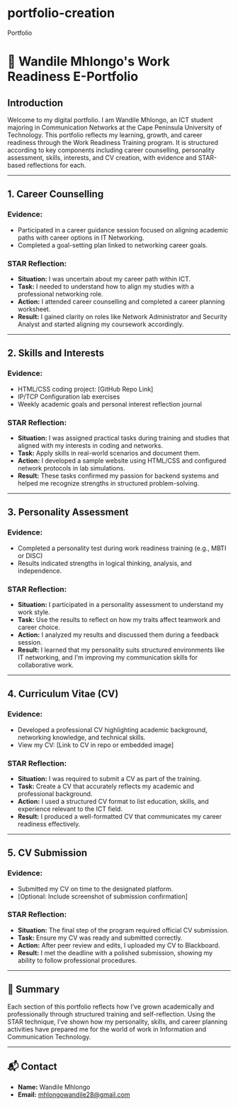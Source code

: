 # portfolio-creation
Portfolio
# 💼 Wandile Mhlongo's Work Readiness E-Portfolio

##  Introduction
Welcome to my digital portfolio. I am Wandile Mhlongo, an ICT student majoring in Communication Networks at the Cape Peninsula University of Technology. This portfolio reflects my learning, growth, and career readiness through the Work Readiness Training program. It is structured according to key components including career counselling, personality assessment, skills, interests, and CV creation, with evidence and STAR-based reflections for each.

---

##  1. Career Counselling

###  Evidence:
- Participated in a career guidance session focused on aligning academic paths with career options in IT Networking.
- Completed a goal-setting plan linked to networking career goals.

###  STAR Reflection:
- **Situation:** I was uncertain about my career path within ICT.
- **Task:** I needed to understand how to align my studies with a professional networking role.
- **Action:** I attended career counselling and completed a career planning worksheet.
- **Result:** I gained clarity on roles like Network Administrator and Security Analyst and started aligning my coursework accordingly.

---

##  2. Skills and Interests

###  Evidence:
- HTML/CSS coding project: [GitHub Repo Link]
- IP/TCP Configuration lab exercises
- Weekly academic goals and personal interest reflection journal

###  STAR Reflection:
- **Situation:** I was assigned practical tasks during training and studies that aligned with my interests in coding and networks.
- **Task:** Apply skills in real-world scenarios and document them.
- **Action:** I developed a sample website using HTML/CSS and configured network protocols in lab simulations.
- **Result:** These tasks confirmed my passion for backend systems and helped me recognize strengths in structured problem-solving.

---

##  3. Personality Assessment

###  Evidence:
- Completed a personality test during work readiness training (e.g., MBTI or DISC)
- Results indicated strengths in logical thinking, analysis, and independence.

###  STAR Reflection:
- **Situation:** I participated in a personality assessment to understand my work style.
- **Task:** Use the results to reflect on how my traits affect teamwork and career choice.
- **Action:** I analyzed my results and discussed them during a feedback session.
- **Result:** I learned that my personality suits structured environments like IT networking, and I'm improving my communication skills for collaborative work.

---

##  4. Curriculum Vitae (CV)

###  Evidence:
- Developed a professional CV highlighting academic background, networking knowledge, and technical skills.
- View my CV: [Link to CV in repo or embedded image]

### STAR Reflection:
- **Situation:** I was required to submit a CV as part of the training.
- **Task:** Create a CV that accurately reflects my academic and professional background.
- **Action:** I used a structured CV format to list education, skills, and experience relevant to the ICT field.
- **Result:** I produced a well-formatted CV that communicates my career readiness effectively.

---

##  5. CV Submission

###  Evidence:
- Submitted my CV on time to the designated platform.
- [Optional: Include screenshot of submission confirmation]

###  STAR Reflection:
- **Situation:** The final step of the program required official CV submission.
- **Task:** Ensure my CV was ready and submitted correctly.
- **Action:** After peer review and edits, I uploaded my CV to Blackboard.
- **Result:** I met the deadline with a polished submission, showing my ability to follow professional procedures.

---

## 📌 Summary
Each section of this portfolio reflects how I’ve grown academically and professionally through structured training and self-reflection. Using the STAR technique, I’ve shown how my personality, skills, and career planning activities have prepared me for the world of work in Information and Communication Technology.

---

## 📬 Contact
- **Name:** Wandile Mhlongo  
- **Email:** mhlongowandile28@gmail.com  
  
